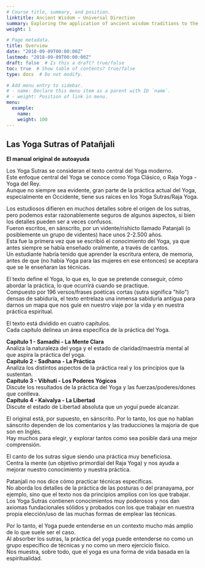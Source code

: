 ```yaml
---
# Course title, summary, and position.
linktitle: Ancient Wisdom ~ Universal Direction
summary: Exploring the application of ancient wisdom traditions to the modern context.
weight: 1

# Page metadata.
title: Overview
date: "2018-09-09T00:00:00Z"
lastmod: "2018-09-09T00:00:00Z"
draft: false  # Is this a draft? true/false
toc: true  # Show table of contents? true/false
type: docs  # Do not modify.

# Add menu entry to sidebar.
# - name: Declare this menu item as a parent with ID `name`.
# - weight: Position of link in menu.
menu:
  example:
    name: 
    weight: 100
---
```


## Las Yoga Sutras of Patañjali

**El manual original de autoayuda**

Los Yoga Sutras se consideran el texto central del Yoga moderno.  
Este enfoque central del Yoga se conoce como Yoga Clásico, o Raja Yoga - Yoga del Rey.  
Aunque no siempre sea evidente, gran parte de la práctica actual del Yoga, especialmente en Occidente, tiene sus raíces en los Yoga Sutras/Raja Yoga.  

Los estudiosos difieren en muchos detalles sobre el origen de los sutras, pero podemos estar razonablemente seguros de algunos aspectos, si bien los detalles pueden ser a veces confusos.  
Fueron escritos, en sánscrito, por un vidente/rishicto llamado Patanjali (o posiblemente un grupo de videntes) hace unos 2-2.500 años.  
Esta fue la primera vez que se escribió el conocimiento del Yoga, ya que antes siempre se había enseñado oralmente, a través de cantos.  
Un estudiante habría tenido que aprender la escritura entera, de memoria, antes de que (no había Yoga para las mujeres en ese entonces) se aceptara que se le enseñaran las técnicas.  

El texto define el Yoga, lo que es, lo que se pretende conseguir, cómo abordar la práctica, lo que ocurrirá cuando se practique.  
Compuesto por 196 versos/frases poéticas cortas (sutra significa "hilo") densas de sabiduría, el texto entrelaza una inmensa sabiduría antigua para darnos un mapa que nos guíe en nuestro viaje por la vida y en nuestra práctica espiritual.  

El texto está dividido en cuatro capítulos.  
Cada capítulo delinea un área específica de la práctica del Yoga.  

**Capítulo 1 - Samadhi - La Mente Clara**  
Analiza la naturaleza del yoga y el estado de claridad/maestría mental al que aspira la práctica del yoga.  
**Capítulo 2 - Sadhana  - La Práctica**  
Analiza los distintos aspectos de la práctica real y los principios que la sustentan.  
**Capítulo 3 - Vibhuti - Los Poderes Yógicos**  
Discute los resultados de la práctica del Yoga y las fuerzas/poderes/dones que conlleva.  
**Capítulo 4 - Kaivalya - La Libertad**  
Discute el estado de Libertad absoluta que un yogui puede alcanzar.  

El original está, por supuesto, en sánscrito.
Por lo tanto, los que no hablan sánscrito dependen de los comentarios y las traducciones la majoria de que son en Inglés.  
Hay muchos para elegir, y explorar tantos como sea posible dará una mejor comprensión.  

El canto de los sutras sigue siendo una práctica muy beneficiosa.  
Centra la mente (un objetivo primordial del Raja Yoga) y nos ayuda a mejorar nuestro conocimiento y nuestra práctica.  

Patanjali no nos dice cómo practicar técnicas específicas.  
No aborda los detalles de la práctica de las posturas o del pranayama, por ejemplo, sino que el texto nos da principios amplios con los que trabajar.  
Los Yoga Sutras contienen conocimientos muy poderosos y nos dan axiomas fundacionales sólidos y probados con los que trabajar en nuestra propia elección/uso de las muchas formas de emplear las técnicas.  

Por lo tanto, el Yoga puede entenderse en un contexto mucho más amplio de lo que suele ser el caso.  
Al absorber los sutras, la práctica del yoga puede entenderse no como un grupo específico de técnicas y no como un mero ejercicio físico.  
Nos muestra, sobre todo, que el yoga es una forma de vida basada en la espiritualidad.  
